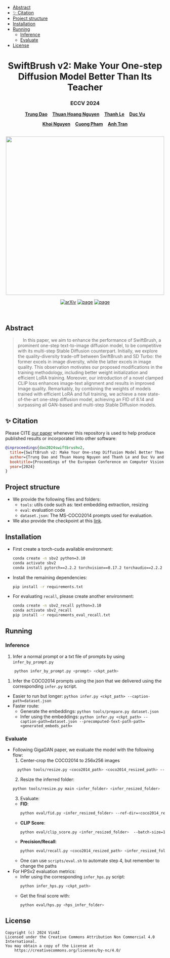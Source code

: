 - [Abstract](#abstract)
- [✨ Citation](#-citation)
- [Project structure](#project-structure)
- [Installation](#installation)
- [Running](#running)
  - [Inference](#inference)
  - [Evaluate](#evaluate)
- [License](#license)

<p align="center">
  <h1 align="center">SwiftBrush v2: Make Your One-step Diffusion Model Better Than Its Teacher</h1>
  <h3 align="center">ECCV 2024</h3>
  <p align="center">
    <a href="https://trung-dt.com/"><strong>Trung Dao</strong></a>
    &nbsp;&nbsp;
    <a href="https://thuanz123.github.io"><strong>Thuan Hoang Nguyen</strong></a>
    &nbsp;&nbsp;
    <a href="https://github.com/Luvata"><strong>Thanh Le</strong></a>
    &nbsp;&nbsp;
    <a href="https://www.vinai.io"><strong>Duc Vu</strong></a>
  </p>
  <p align="center">
    <a href="https://www.khoinguyen.org"><strong>Khoi Nguyen</strong></a>
    &nbsp;&nbsp;
    <a href="https://sites.google.com/view/cuongpham/home"><strong>Cuong Pham</strong></a>
    &nbsp;&nbsp;
    <a href="https://scholar.google.com/citations?user=FYZ5ODQAAAAJ&hl=en"><strong>Anh Tran</strong></a>
  </p>
  <br>

<div align="center">
        <img src="./assets/banner_v2.png", width="500">
  </div>

<p align="center">
    <a href="http://arxiv.org/abs/2408.14176"><img alt='arXiv' src="https://img.shields.io/badge/arXiv-2312.07409-b31b1b.svg"></a>
    <a href="https://swiftbrushv2.github.io"><img alt='page' src="https://img.shields.io/badge/Project-Website-pink"></a>
    <a href="https://vinairesearch.github.io/SwiftBrush/"><img alt='page' src="https://img.shields.io/badge/SwiftBrushV1-Website-purple"></a>
  </p>
  <br>
</p>

## Abstract

> &#160;   In this paper, we aim to enhance the performance of SwiftBrush, a prominent one-step text-to-image diffusion model, to be competitive with its multi-step Stable Diffusion counterpart. Initially, we explore the quality-diversity trade-off between SwiftBrush and SD Turbo: the former excels in image diversity, while the latter excels in image quality. This observation motivates our proposed modifications in the training methodology, including better weight initialization and efficient LoRA training. Moreover, our introduction of a novel clamped CLIP loss enhances image-text alignment and results in improved image quality. Remarkably, by combining the weights of models trained with efficient LoRA and full training, we achieve a new state-of-the-art one-step diffusion model, achieving an FID of 8.14 and surpassing all GAN-based and multi-step Stable Diffusion models.

## ✨ Citation

Please CITE [our paper](http://arxiv.org/abs/2408.14176) whenever this repository is used to help produce published results or incorporated into other software:

```bib
@inproceedings{dao2024swiftbrushv2,
  title={SwiftBrush v2: Make Your One-step Diffusion Model Better Than Its Teacher},
  author={Trung Dao and Thuan Hoang Nguyen and Thanh Le and Duc Vu and Khoi Nguyen and Cuong Pham and Anh Tran},
  booktitle={Proceedings of the European Conference on Computer Vision (ECCV)},
  year={2024}
}
```

## Project structure

- We provide the following files and folders:
  - `tools`: utils code such as: text embedding extraction, resizing
  - `eval`: evaluation code
  - `dataset.json`: The MS-COCO2014 prompts used for evaluation.
- We also provide the checkpoint at this [link](https://drive.google.com/drive/folders/1eUVwTrkOVWT2gCJ4TiWlZmCV2sODuvQD?usp=drive_link).

## Installation

- First create a torch-cuda available environment:
  ```bash
  conda create -n sbv2 python=3.10
  conda activate sbv2
  conda install pytorch==2.2.2 torchvision==0.17.2 torchaudio==2.2.2 pytorch-cuda=11.8 -c pytorch -c nvidia
  ```
- Install the remaining dependencies:
  ```bash
  pip install -r requirements.txt
  ```
- For evaluating `recall`, please create another environment:
  ```bash
  conda create -n sbv2_recall python=3.10
  conda activate sbv2_recall
  pip install -r requirements_eval_recall.txt
  ```

## Running

### Inference

1. Infer a normal prompt or a txt file of prompts by using `infer_by_prompt.py`

```bash
    python infer_by_prompt.py <prompt> <ckpt_path>
```

1. Infer the COCO2014 prompts using the json that we delivered using the corresponding `infer.py` script.

- Easier to run but longer: `python infer.py <ckpt_path> --caption-path=dataset.json`
- Faster route:
  - Generate the embeddings: `python tools/prepare.py dataset.json`
  - Infer using the embeddings: `python infer.py <ckpt_path> --caption-path=dataset.json --precomputed-text-path-path=<generated_embeds_path>`

### Evaluate

- Following GigaGAN paper, we evaluate the model with the following flow:
  1. Center-crop the COCO2014 to 256x256 images
  ```bash
    python tools/resize.py <coco2014_path> <coco2014_resized_path> --nsamples=-1
  ```
  2. Resize the inferred folder:
  ```bash
  python tools/resize.py main <infer_folder> <infer_resized_folder>
  ```
  3. Evaluate:
  - **FID**:
    ```bash
    python eval/fid.py <infer_resized_folder> --ref-dir=<coco2014_resized_path> --no-crop
    ```
  - **CLIP Score**:
    ```bash
    python eval/clip_score.py <infer_resized_folder>  --batch-size=1024 --prompt_path=<coco2014_prompt_path>
    ```
  - **Precision/Recall**:
    ```bash
    python eval/recall.py <coco2014_resized_path> <infer_resized_folder>
    ```
  - One can use `scripts/eval.sh` to automate step 4, but remember to change the paths
- For HPSv2 evaluation metrics:
  - Infer using the corresponding `infer_hps.py` script:
    ```bash
    python infer_hps.py <ckpt_path>
    ```
  - Get the final score with:
    ```bash
    python eval/hps.py <hps_infer_folder>
    ```

## License

```
Copyright (c) 2024 VinAI
Licensed under the Creative Commons Attribution Non Commercial 4.0 International.
You may obtain a copy of the License at
    https://creativecommons.org/licenses/by-nc/4.0/
```

